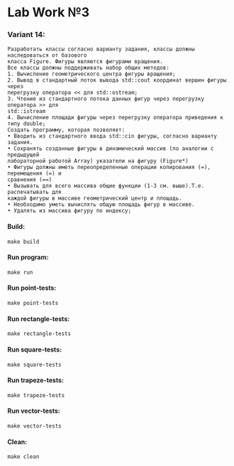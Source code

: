 # Lab Work №3

### Variant 14:
```
Разработать классы согласно варианту задания, классы должны наследоваться от базового
класса Figure. Фигуры являются фигурами вращения.
Все классы должны поддерживать набор общих методов:
1. Вычисление геометрического центра фигуры вращения;
2. Вывод в стандартный поток вывода std::cout координат вершин фигуры через
перегрузку оператора << для std::ostream;
3. Чтение из стандартного потока данных фигур через перегрузку оператора >> для
std::istream
4. Вычисление площади фигуры через перегрузку оператора приведения к типу double;
Создать программу, которая позволяет:
• Вводить из стандартного ввода std::cin фигуры, согласно варианту задания.
• Сохранять созданные фигуры в динамический массив (по аналогии с предыдущей
лабораторной работой Array) указатели на фигуру (Figure*)
• Фигуры должны иметь переопределенные операции копирования (=), перемещения (=) и
сравнения (==)
• Вызывать для всего массива общие функции (1-3 см. выше).Т.е. распечатывать для
каждой фигуры в массиве геометрический центр и площадь.
• Необходимо уметь вычислять общую площадь фигур в массиве.
• Удалять из массива фигуру по индексу;
```

#### Build:
```
make build
```

#### Run program:
```
make run
```
#### Run point-tests:
```
make point-tests
```
#### Run rectangle-tests:
```
make rectangle-tests
```
#### Run square-tests:
```
make square-tests
```
#### Run trapeze-tests:
```
make trapeze-tests
```
#### Run vector-tests:
```
make vector-tests
```
#### Clean:
```
make clean
```